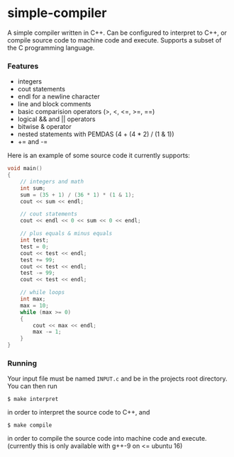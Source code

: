 # simple-compiler

A simple compiler written in C++. Can be configured to interpret to C++, or compile source code to machine code and execute. Supports a subset of the C programming language. 

### Features

<ul>
  <li> integers </li>
  <li> cout statements </li>
  <li> endl for a newline character </li>
  <li> line and block comments </li>
  <li> basic comparision operators (>, <, <=, >=, ==) </li>
  <li> logical && and || operators </li>
  <li> bitwise & operator </li>
  <li> nested statements with PEMDAS (4 + (4 * 2) / (1 & 1)) </li>
  <li> += and -= </li>
</ul>

Here is an example of some source code it currently supports:
```c
void main()
{
    // integers and math
    int sum;
    sum = (35 + 1) / (36 * 1) * (1 & 1);
    cout << sum << endl;

    // cout statements
    cout << endl << 0 << sum << 0 << endl;

    // plus equals & minus equals
    int test;
    test = 0;
    cout << test << endl;
    test += 99;
    cout << test << endl;
    test -= 99;
    cout << test << endl;

    // while loops
    int max;
    max = 10;
    while (max >= 0)
    {
        cout << max << endl;
        max -= 1;
    }
}
```

### Running
Your input file must be named ```INPUT.c``` and be in the projects root directory. You can then run 

    $ make interpret
  
in order to interpret the source code to C++, and

    $ make compile
  
in order to compile the source code into machine code and execute. (currently this is only available with g++-9 on <= ubuntu 16)

